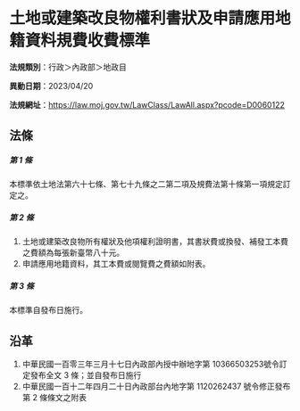 # 土地或建築改良物權利書狀及申請應用地籍資料規費收費標準

**法規類別**：行政＞內政部＞地政目

**異動日期**：2023/04/20  

**法規網址**：https://law.moj.gov.tw/LawClass/LawAll.aspx?pcode=D0060122





## 法條
##### 第 1 條
本標準依土地法第六十七條、第七十九條之二第二項及規費法第十條第一項規定訂定之。

##### 第 2 條
1. 土地或建築改良物所有權狀及他項權利證明書，其書狀費或換發、補發工本費之費額為每張新臺幣八十元。
1. 申請應用地籍資料，其工本費或閱覽費之費額如附表。

##### 第 3 條
本標準自發布日施行。

## 沿革
1. 中華民國一百零三年三月十七日內政部內授中辦地字第 10366503253號令訂定發布全文 3  條；並自發布日施行
1. 中華民國一百十二年四月二十日內政部台內地字第 1120262437 號令修正發布第 2  條條文之附表
